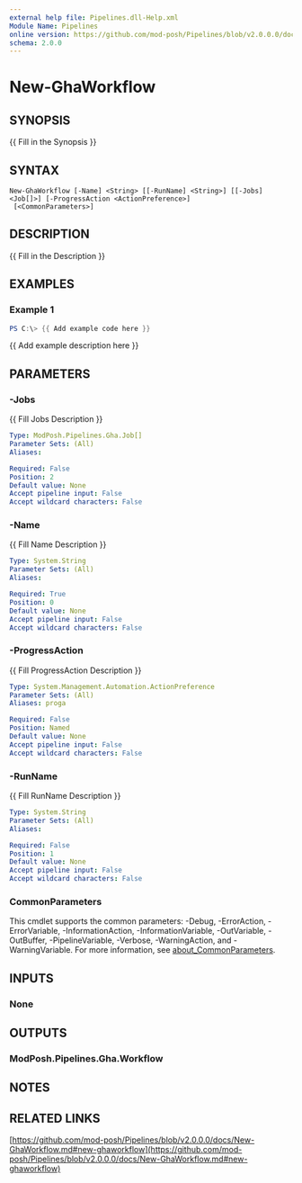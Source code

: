 ```yaml
---
external help file: Pipelines.dll-Help.xml
Module Name: Pipelines
online version: https://github.com/mod-posh/Pipelines/blob/v2.0.0.0/docs/New-GhaWorkflow.md#new-ghaworkflow
schema: 2.0.0
---
```


# New-GhaWorkflow

## SYNOPSIS
{{ Fill in the Synopsis }}

## SYNTAX

```
New-GhaWorkflow [-Name] <String> [[-RunName] <String>] [[-Jobs] <Job[]>] [-ProgressAction <ActionPreference>]
 [<CommonParameters>]
```

## DESCRIPTION
{{ Fill in the Description }}

## EXAMPLES

### Example 1
```powershell
PS C:\> {{ Add example code here }}
```

{{ Add example description here }}

## PARAMETERS

### -Jobs
{{ Fill Jobs Description }}

```yaml
Type: ModPosh.Pipelines.Gha.Job[]
Parameter Sets: (All)
Aliases:

Required: False
Position: 2
Default value: None
Accept pipeline input: False
Accept wildcard characters: False
```

### -Name
{{ Fill Name Description }}

```yaml
Type: System.String
Parameter Sets: (All)
Aliases:

Required: True
Position: 0
Default value: None
Accept pipeline input: False
Accept wildcard characters: False
```

### -ProgressAction
{{ Fill ProgressAction Description }}

```yaml
Type: System.Management.Automation.ActionPreference
Parameter Sets: (All)
Aliases: proga

Required: False
Position: Named
Default value: None
Accept pipeline input: False
Accept wildcard characters: False
```

### -RunName
{{ Fill RunName Description }}

```yaml
Type: System.String
Parameter Sets: (All)
Aliases:

Required: False
Position: 1
Default value: None
Accept pipeline input: False
Accept wildcard characters: False
```

### CommonParameters
This cmdlet supports the common parameters: -Debug, -ErrorAction, -ErrorVariable, -InformationAction, -InformationVariable, -OutVariable, -OutBuffer, -PipelineVariable, -Verbose, -WarningAction, and -WarningVariable. For more information, see [about_CommonParameters](http://go.microsoft.com/fwlink/?LinkID=113216).

## INPUTS

### None

## OUTPUTS

### ModPosh.Pipelines.Gha.Workflow

## NOTES

## RELATED LINKS

[https://github.com/mod-posh/Pipelines/blob/v2.0.0.0/docs/New-GhaWorkflow.md#new-ghaworkflow](https://github.com/mod-posh/Pipelines/blob/v2.0.0.0/docs/New-GhaWorkflow.md#new-ghaworkflow)


